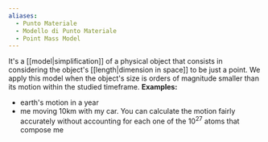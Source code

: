 ```yaml
---
aliases:
  - Punto Materiale
  - Modello di Punto Materiale
  - Point Mass Model
---
```

It's a [[model|simplification]] of a physical object that consists in considering the object's [[length|dimension in space]] to be just a point.
We apply this model when the object's size is orders of magnitude smaller than its motion within the studied timeframe.
**Examples:**
- earth's motion in a year
- me moving 10km with my car. You can calculate the motion fairly accurately without accounting for each one of the ${ 10^{27} }$ atoms that compose me